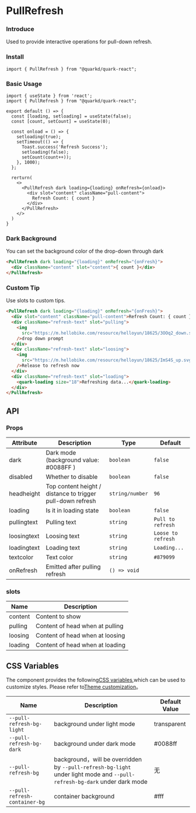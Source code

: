 # PullRefresh

### Introduce

Used to provide interactive operations for pull-down refresh.

### Install

```tsx
import { PullRefresh } from "@quarkd/quark-react";
```

### Basic Usage

```tsx
import { useState } from 'react';
import { PullRefresh } from "@quarkd/quark-react";

export default () => {
  const [loading, setloading] = useState(false);
  const [count, setCount] = useState(0);

  const onload = () => {
    setloading(true);
    setTimeout(() => {
      Toast.success('Refresh Success');
      setloading(false);
      setCount(count++));
    }, 1000);
  };

  rerturn(
    <>
      <PullRefresh dark loading={loading} onRefresh={onload}>
        <div slot="content" className="pull-content">
          Refresh Count: { count }
        </div>
      </PullRefresh>
    </>
  )
}
```

### Dark Background

You can set the background color of the drop-down through dark

```html
<PullRefresh dark loading="{loading}" onRefresh="{onFresh}">
  <div className="content" slot="content">{ count }</div>
</PullRefresh>
```

### Custom Tip

Use slots to custom tips.

```html
<PullRefresh dark loading="{loading}" onRefresh="{onFresh}">
  <div slot="content" className="pull-content">Refresh Count: { count }</div>
  <div className="refresh-text" slot="pulling">
    <img
      src="https://m.hellobike.com/resource/helloyun/18625/3OOq2_down.svg"
    />drop down prompt
  </div>
  <div className="refresh-text" slot="loosing">
    <img
      src="https://m.hellobike.com/resource/helloyun/18625/ImS4S_up.svg"
    />Release to refresh now
  </div>
  <div className="refresh-text" slot="loading">
    <quark-loading size="18">Refreshing data...</quark-loading>
  </div>
</PullRefresh>
```

## API

### Props

| Attribute   | Description                                                | Type            | Default            |
| ----------- | ---------------------------------------------------------- | --------------- | ------------------ |
| dark        | Dark mode (background value: #0088FF )                     | `boolean`       | `false`            |
| disabled    | Whether to disable                                         | `boolean`       | `false`            |
| headheight  | Top content height / distance to trigger pull-down refresh | `string/number` | `96`               |
| loading     | Is it in loading state                                     | `boolean`       | `false`            |
| pullingtext | Pulling text                                               | `string`        | `Pull to refresh`  |
| loosingtext | Loosing text                                               | `string`        | `Loose to refresh` |
| loadingtext | Loading text                                               | `string`        | `Loading...`       |
| textcolor   | Text color                                                 | `string`        | `#879099`          |
| onRefresh   | Emitted after pulling refresh                              | `() => void`    |

### slots

| Name    | Description                     |
| ------- | ------------------------------- |
| content | Content to show                 |
| pulling | Content of head when at pulling |
| loosing | Content of head when at loosing |
| loading | Content of head when at loading |

## CSS Variables

The component provides the following[CSS variables](https://developer.mozilla.org/zh-CN/docs/Web/CSS/Using_CSS_custom_properties),which can be used to customize styles. Please refer to[Theme customization](#/zh-CN/guide/theme)。

| Name                          | Description                                                                                                               | Default Value |
| ----------------------------- | ------------------------------------------------------------------------------------------------------------------------- | ------------- |
| `--pull-refresh-bg-light`     | background under light mode                                                                                               | transparent   |
| `--pull-refresh-bg-dark`      | background under dark mode                                                                                                | #0088ff       |
| `--pull-refresh-bg`           | background，will be overridden by `--pull-refresh-bg-light` under light mode and `--pull-refresh-bg-dark` under dark mode | 无            |
| `--pull-refresh-container-bg` | container background                                                                                                      | #fff          |
